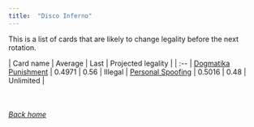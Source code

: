```yaml
---
title:  "Disco Inferno"
---
```


This is a list of cards that are likely to change legality before the next rotation.

| Card name | Average | Last | Projected legality |
| :-- |
[Dogmatika Punishment](https://db.ygoprodeck.com/card/?search=Dogmatika%20Punishment) | 0.4971 | 0.56 | Illegal |
[Personal Spoofing](https://db.ygoprodeck.com/card/?search=Personal%20Spoofing) | 0.5016 | 0.48 | Unlimited |

<br>

###### [Back home](index)